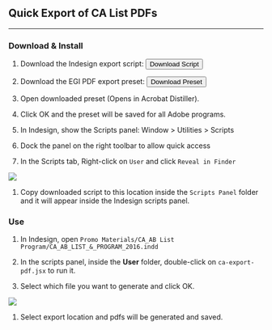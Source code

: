 ## Quick Export of CA List PDFs
---

### Download & Install

1. Download the Indesign export script: <a id="download" href="https://gist.githubusercontent.com/spencerlarry/188426dbf55fb584af38e09b70185f85/raw"><button>Download Script</button></a>

1. Download the EGI PDF export preset: <a href="_tools/indesign/EGI High Quality.joboptions?_" download="EGI High Quality.joboptions"><button>Download Preset</button></a>

1. Open downloaded preset (Opens in Acrobat Distiller).

1. Click OK and the preset will be saved for all Adobe programs.

1. In Indesign, show the Scripts panel: Window > Utilities > Scripts

1. Dock the panel on the right toolbar to allow quick access

1. In the Scripts tab, Right-click on `User` and click  `Reveal in Finder`

  ![](http://i.stack.imgur.com/V2iIC.png)

1. Copy downloaded script to this location inside the `Scripts Panel` folder and it will appear inside the Indesign scripts panel.

### Use

1. In Indesign, open `Promo Materials/CA_AB List Program/CA_AB_LIST_&_PROGRAM_2016.indd`

1. In the scripts panel, inside the __User__ folder, double-click on `ca-export-pdf.jsx` to run it.

1. Select which file you want to generate and click OK.

  ![](http://i.stack.imgur.com/QUuKw.png)

1. Select export location and pdfs will be generated and saved.

<script>
function download(url){
  $.ajax({
    url: url,
    success: function(data){
      var blob = new Blob([data], {type: "text/plain"});
      var new_url = window.URL.createObjectURL(blob);
      var a = document.createElement('a');
      a.href = new_url;
      a.download = "ca-export-pdf.jsx";
      a.click();
    }
    });
}
$('#download').click(function(event){
  event.preventDefault();
  download("https://gist.githubusercontent.com/spencerlarry/188426dbf55fb584af38e09b70185f85/raw");
});
</script>
